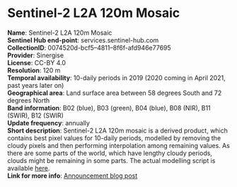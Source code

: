 # Sentinel-2 L2A 120m Mosaic

**Name**: Sentinel-2 L2A 120m Mosaic  
**Sentinel Hub end-point**: services.sentinel-hub.com  
**CollectionID**: 0074520d-bcf5–4811–8f6f-afd946e77695  
**Provider**: Sinergise  
**License**: CC-BY 4.0  
**Resolution**: 120 m  
**Temporal availability**: 10-daily periods in 2019 (2020 coming in April 2021, past years later on)  
**Geographical area**: Land surface area between 58 degrees South and 72 degrees North   
**Band information**: B02 (blue), B03 (green), B04 (blue), B08 (NIR), B11 (SWIR), B12 (SWIR)  
**Update frequency**: annually  
**Short description**: Sentinel-2 L2A 120m mosaic is a derived product, which contains best pixel values for 10-daily periods, modelled by removing the cloudy pixels and then performing interpolation among remaining values. As there are some parts of the world, which have lengthy cloudy periods, clouds might be remaining in some parts. The actual modelling script is available [here](https://sentinel-hub.github.io/custom-scripts/sentinel-2/interpolated_time_series/).   
**Link for more info**: [Announcement blog post](https://medium.com/p/20f3b5de846e)







